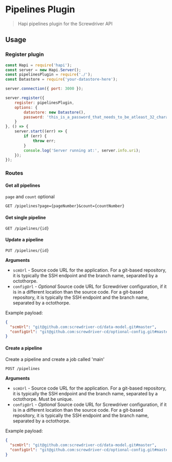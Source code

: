 # Pipelines Plugin
> Hapi pipelines plugin for the Screwdriver API

## Usage

### Register plugin

```javascript
const Hapi = require('hapi');
const server = new Hapi.Server();
const pipelinesPlugin = require('./');
const Datastore = require('your-datastore-here');

server.connection({ port: 3000 });

server.register({
    register: pipelinesPlugin,
    options: {
        datastore: new Datastore(),
        password: 'this_is_a_password_that_needs_to_be_atleast_32_characters'
    }
}, () => {
    server.start((err) => {
        if (err) {
            throw err;
        }
        console.log('Server running at:', server.info.uri);
    });
});
```

### Routes

#### Get all pipelines
`page` and `count` optional

`GET /pipelines?page={pageNumber}&count={countNumber}`

#### Get single pipeline

`GET /pipelines/{id}`

#### Update a pipeline

`PUT /pipelines/{id}`

**Arguments**

* `scmUrl` - Source code URL for the application. For a git-based repository, it is typically the SSH endpoint and the
branch name, separated by a octothorpe.
* `configUrl` - *Optional* Source code URL for Screwdriver configuration, if it is in a different location than the
source code. For a git-based repository, it is typically the SSH endpoint and the branch name, separated by a octothorpe.

Example payload:
```json
{
  "scmUrl": "git@github.com:screwdriver-cd/data-model.git#master",
  "configUrl": "git@github.com:screwdriver-cd/optional-config.git#master",
}
```

#### Create a pipeline
Create a pipeline and create a job called 'main'

`POST /pipelines`

**Arguments**

* `scmUrl` - Source code URL for the application. For a git-based repository, it is typically the SSH endpoint and the
branch name, separated by a octothorpe. Must be unique.
* `configUrl` - *Optional* Source code URL for Screwdriver configuration, if it is in a different location than the
source code. For a git-based repository, it is typically the SSH endpoint and the branch name, separated by a octothorpe.

Example payload:
```json
{
  "scmUrl": "git@github.com:screwdriver-cd/data-model.git#master",
  "configUrl": "git@github.com:screwdriver-cd/optional-config.git#master"
}
```
